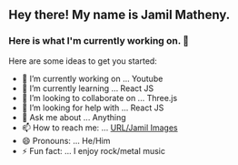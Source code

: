 ## Hey there! My name is Jamil Matheny.
### Here is what I'm currently working on. 👋

Here are some ideas to get you started:

- 🔭 I’m currently working on ... Youtube
- 🌱 I’m currently learning ... React JS
- 👯 I’m looking to collaborate on ... Three.js
- 🤔 I’m looking for help with ... React JS
- 💬 Ask me about ... Anything
- 📫 How to reach me: ... [URL/Jamil Images](http://www.jamilimages.com/contact)
- 😄 Pronouns: ... He/Him
- ⚡ Fun fact: ... I enjoy rock/metal music 

